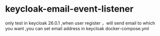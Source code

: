 # keycloak-email-event-listener
only test in keycloak 26.0.1 ,when user register ，will send email to which you want ,you can set email address in keycloak docker-compose.yml
